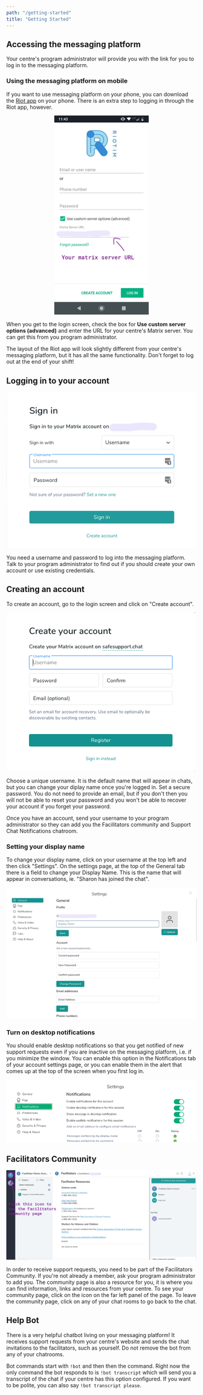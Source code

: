 ```yaml
---
path: "/getting-started"
title: "Getting Started"
---
```


## Accessing the messaging platform

Your centre's program administrator will provide you with the link for you to log in to the messaging platform.

### Using the messaging platform on mobile

If you want to use messaging platform on your phone, you can download the [Riot app](https://about.riot.im/) on your phone. There is an extra step to logging in through the Riot app, however.

<p align="center">
<img src="/images/riot-login.jpg" width="250" alt="Mobile app login screen" />
</p>

When you get to the login screen, check the box for **Use custom server options (advanced)** and enter the URL for your centre's Matrix server. You can get this from you program administrator.

The layout of the Riot app will look slightly different from your centre's messaging platform, but it has all the same functionality. Don't forget to log out at the end of your shift!

## Logging in to your account

![Login page](/images/login-screen.jpg)

You need a username and password to log into the messaging platform. Talk to your program administrator to find out if you should create your own account or use existing credentials.

## Creating an account

To create an account, go to the login screen and click on "Create account".

![Account creation page](/images/create-account-screen.png)

Choose a unique username. It is the default name that will appear in chats, but you can change your diplay name once you're logged in. Set a secure password. You do not need to provide an email, but if you don't then you will not be able to reset your password and you won't be able to recover your account if you forget your password.

Once you have an account, send your username to your program administrator so they can add you the Facilitators community and Support Chat Notifications chatroom.

### Setting your display name

To change your display name, click on your username at the top left and then click "Settings". On the settings page, at the top of the General tab there is a field to change your Display Name. This is the name that will appear in conversations, ie. "Sharon has joined the chat".

![Display name field in account settings](/images/display-name.jpg)

### Turn on desktop notifications

You should enable desktop notifications so that you get notified of new support requests even if you are inactive on the messaging platform, i.e. if you minimize the window. You can enable this option in the Notifications tab of your account settings page, or you can enable them in the alert that comes up at the top of the screen when you first log in.

![Desktop notifications in account settings.](/images/desktop-notifications.png)

## Facilitators Community

![Facilitators Community page](/images/community-page.jpg)

In order to receive support requests, you need to be part of the Facilitators Community. If you're not already a member, ask your program administrator to add you. The community page is also a resource for you, it is where you can find information, links and resources from your centre. To see your community page, click on the icon on the far left panel of the page. To leave the community page, click on any of your chat rooms to go back to the chat.

## Help Bot

There is a very helpful chatbot living on your messaging platform! It receives support requests from your centre's website and sends the chat invitations to the facilitators, such as yourself. Do not remove the bot from any of your chatrooms.

Bot commands start with `!bot` and then then the command. Right now the only command the bot responds to is `!bot transcript` which will send you a transcript of the chat if your centre has this option configured. If you want to be polite, you can also say `!bot transcript please`.